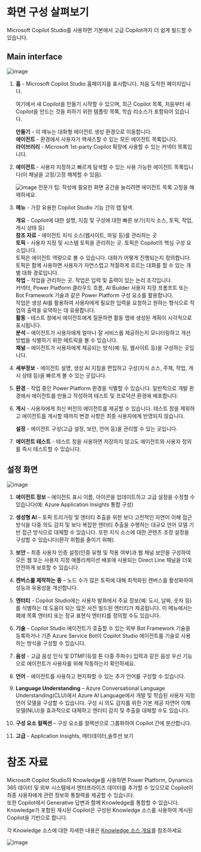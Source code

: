 # 화면 구성 살펴보기


Microsoft Copilot Studio를 사용하면 기본에서 고급 Copilot까지 더 쉽게 빌드할 수 있습니다. 


## Main interface

![image](https://github.com/user-attachments/assets/8fa10441-bf48-483d-aebb-097b7d32eb70)


1. **홈** - Microsoft Copilot Studio 홈페이지를 표시합니다. 처음 도착한 페이지입니다. 

    여기에서 새 Copilot을 만들기 시작할 수 있으며, 최근 Copilot 목록, 처음부터 새 Copilot을 만드는 것을 피하기 위한 템플릿 목록, 학습 리소스가 포함되어 있습니다.

    **만들기** - 이 메뉴는 대화형 에이전트 생성 환경으로 이동합니다.</br>
    **에이전트** - 환경에서 사용자가 액세스할 수 있는 모든 에이전트 목록입니다.</br>
    **라이브러리** - Microsoft 1st-party Copilot 확장에 사용할 수 있는 커넥터 목록입니다.

2. **에이전트** - 사용자 지정하고 빠르게 탐색할 수 있는 사용 가능한 에이전트 목록입니다(이 패널을 고정/고정 해제할 수 있음).

    ![image](https://github.com/user-attachments/assets/da5425fd-d753-4c39-a925-17f9155a2b49)
    전문가 팁: 작성에 필요한 화면 공간을 늘리려면 에이전트 목록 고정을 해제하세요.


3. **메뉴** - 가장 유용한 Copilot Studio 기능 간의 탭 탐색.

   **개요** - Copilot에 대한 설명, 지침 및 구성에 대한 빠른 보기(지식 소스, 토픽, 작업, 게시 상태 등)</br>
   **참조 자료** - 에이전트 지식 소스(웹사이트, 파일 등)를 관리하는 곳</br>
   **토픽** - 사용자 지정 및 시스템 토픽을 관리하는 곳. 토픽은 Copilot의 핵심 구성 요소입니다. </br>
       토픽은 에이전트 역량으로 볼 수 있습니다. 대화가 어떻게 진행되는지 정의합니다. </br>토픽은 함께 사용하면 사용자가 자연스럽고 적절하게 흐르는 대화를 할 수 있는 개별 대화 경로입니다.</br>
   **작업** - 작업을 관리하는 곳. 작업은 입력 및 출력이 있는 논리 조각입니다. </br>커넥터, Power Platform 클라우드 흐름, AI Builder 사용자 지정 프롬프트 또는 Bot Framework 기술과 같은 Power Platform 구성 요소를 활용합니다.</br> 작업은 생성 AI를 활용하여 사용자에게 필요한 입력을 요청하고 원하는 형식으로 작업의 출력을 요약하는 데 유용합니다.</br>
   **활동** - 테스트 창에서 에이전트에게 질문하면 활동 맵에 생성된 계획이 시각적으로 표시됩니다. </br>
   **분석** – 에이전트가 사용자에게 얼마나 잘 서비스를 제공하는지 모니터링하고 개선 방법을 식별하기 위한 메트릭을 볼 수 있습니다.</br>
   **채널** – 에이전트가 사용자에게 제공되는 방식(예: 팀, 웹사이트 등)을 구성하는 곳입니다.</br>

5. **세부정보** - 에이전트 설명, 생성 AI 지침을 편집하고 구성(지식 소스, 주제, 작업, 게시 상태 등)을 빠르게 볼 수 있는 곳입니다.

6. **환경** - 작업 중인 Power Platform 환경을 식별할 수 있습니다. 일반적으로 개발 환경에서 에이전트를 만들고 작성하여 테스트 및 프로덕션 환경에 배포합니다.

7. **게시** - 사용자에게 최신 버전의 에이전트를 제공할 수 있습니다. 테스트 창을 제외하고 에이전트를 게시할 때까지 변경 사항은 최종 사용자에게 반영되지 않습니다.

   **설정** - 에이전트 구성(고급 설정, 보안, 언어 등)을 관리할 수 있는 곳입니다.

8. **에이전트 테스트** - 테스트 창을 사용하면 저장하지 않고도 에이전트와 사용자 정의를 즉시 테스트할 수 있습니다.


## 설정 화면

![image](https://github.com/user-attachments/assets/56ef17b3-9132-40b7-84fc-5a2d40d5ec7e)

1. **에이전트 정보** – 에이전트 표시 이름, 아이콘을 업데이트하고 고급 설정을 수정할 수 있습니다(예: Azure Application Insights 통합 구성)

2. **생성형 AI** – 토픽 트리거링 및 엔터티 추출을 위한 보다 고전적인 자연어 이해 접근 방식을 다중 의도 감지 및 보다 복잡한 엔터티 추출을 수행하는 대규모 언어 모델 기반 접근 방식으로 대체할 수 있습니다. 또한 지식 소스에 대한 콘텐츠 조정 설정을 구성할 수 있습니다(환각 위험을 줄이기 위해).

3. **보안** – 최종 사용자 인증 설정(인증 유형 및 적용 여부)과 웹 채널 보안을 구성하여 모든 웹 또는 사용자 지정 애플리케이션 배포에 사용되는 Direct Line 채널을 더욱 안전하게 보호할 수 있습니다.

4. **캔버스를 제작하는 중** – 노드 수가 많은 토픽에 대해 최적화된 캔버스를 활성화하여 성능과 유용성을 개선합니다.

5. **엔터티** - Copilot Studio에는 사용자 발화에서 주요 정보(예: 도시, 날짜, 숫자 등)를 식별하는 데 도움이 되는 많은 사전 빌드된 엔터티가 제공됩니다. 이 메뉴에서는 폐쇄 목록 엔터티 또는 정규 표현식 엔터티를 정의할 수도 있습니다.

6. **기술** - Copilot Studio 에이전트가 호출할 수 있는 외부 Bot Framework 기술을 등록하거나 기존 Azure Service Bot이 Copilot Studio 에이전트를 기술로 사용하는 방식을 구성할 수 있습니다.

7. **음성** - 고급 음성 인식 및 DTMF(듀얼 톤 다중 주파수) 입력과 같은 음성 우선 기능으로 에이전트가 사용자를 위해 작동하는지 확인하세요.

8. **언어** - 에이전트를 사용하고 현지화할 수 있는 추가 언어를 구성할 수 있습니다.

9. **Language Understanding** – Azure Conversational Language Understanding(CLU)에서 Azure AI Language에서 개발 및 학습된 사용자 지정 언어 모델을 구성할 수 있습니다. 구성 시 의도 감지를 위한 기본 제공 자연어 이해 모델(NLU)을 효과적으로 대체하고 엔터티 감지 및 추출을 대체할 수도 있습니다.

10. **구성 요소 컬렉션** – 구성 요소를 컬렉션으로 그룹화하여 Copilot 간에 분산합니다.
11. **고급** - Application Insights, 메타데이터,솔루션 보기

# 참조 자료 

Microsoft Copilot Studio의 Knowledge를 사용하면 Power Platform, Dynamics 365 데이터 및 외부 시스템에서 엔터프라이즈 데이터를 추가할 수 있으므로 Copilot이 최종 사용자에게 관련 정보와 통찰력을 제공할 수 있습니다. </br> 또한 Copilot에서 Generative 답변과 함께 Knowledge를 통합할 수 있습니다. </br> Knowledge가 포함된 게시된 Copilot은 구성된 Knowledge 소스를 사용하여 게시된 Copilot을 기반으로 합니다.

각 Knowledge 소스에 대한 자세한 내용은 <a href="https://learn.microsoft.com/en-us/microsoft-copilot-studio/knowledge-copilot-studio">Knowledge 소스 개요</a>를 참조하세요.

![image](https://github.com/user-attachments/assets/c9497ea2-9e85-4dd4-8f15-57778744309b)
